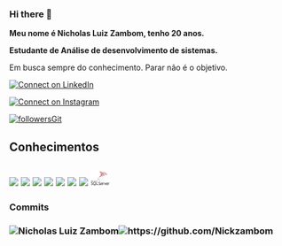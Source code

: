 ### Hi there 👋
<b>
<p>Meu nome é Nicholas Luiz Zambom, tenho 20 anos.</p>
  <p>Estudante de Análise de desenvolvimento de sistemas.</p>
</b>
<p>Em busca sempre do conhecimento. Parar não é o objetivo.</p>

<div align = "left">
  
[![Connect on LinkedIn](https://img.shields.io/badge/LinkedIn-0077B5?style=for-the-badge&logo=linkedin&logoColor=white)](https://www.linkedin.com/in/nicholas-luiz-zambom/)

[![Connect on Instagram](https://img.shields.io/badge/Instagram-E4405F?style=for-the-badge&logo=instagram&logoColor=white)](https://www.instagram.com/nluiz_01/)

[![followersGit](https://img.shields.io/github/followers/adrianoleitedasilva?style=social)](https://github.com/Nickzambom)
  
</div>
     <div>
          <h2>Conhecimentos<h2>
      <div align = "left">
         <img width="6%"  src="https://camo.githubusercontent.com/65b616ed4448c46e59c11345a1d49a01adc6d51f9bd6e93ee61d29573e04c597/68747470733a2f2f63646e2e6a7364656c6976722e6e65742f67682f64657669636f6e732f64657669636f6e2f69636f6e732f6a6176612f6a6176612d6f726967696e616c2d776f72646d61726b2e737667">
        <img width="5%" src="https://www.vectorlogo.zone/logos/visualstudio_code/visualstudio_code-icon.svg">
        <img width="5%" src="https://www.vectorlogo.zone/logos/w3_css/w3_css-icon.svg">
        <img width="5%" src="https://www.vectorlogo.zone/logos/w3_html5/w3_html5-icon.svg">
        <img width="5%" src="https://www.vectorlogo.zone/logos/javascript/javascript-vertical.svg">
        <img width="5%"  src="https://brandeps.com/logo-download/C/C-Sharp-logo-vector-01.svg">
        <img width="7" src="https://www.vectorlogo.zone/logos/postgresql/postgresql-vertical.svg">
        <img width="7%"  src="https://github.com/cncf/landscape/blob/master/hosted_logos/microsoft-sql-server.svg">
      </div>
    </div> 
        <div>
    <h3>Commits<h3>
<img align="left" src="https://github-readme-stats.vercel.app/api?username=nickzambom&show_icons=true&locale=en" alt="Nicholas Luiz Zambom"/>
<img aling="center" src="https://github-readme-stats.vercel.app/api/top-langs/?username=Nickzambom&layout=compact" alt="https://github.com/Nickzambom">
        </div>
